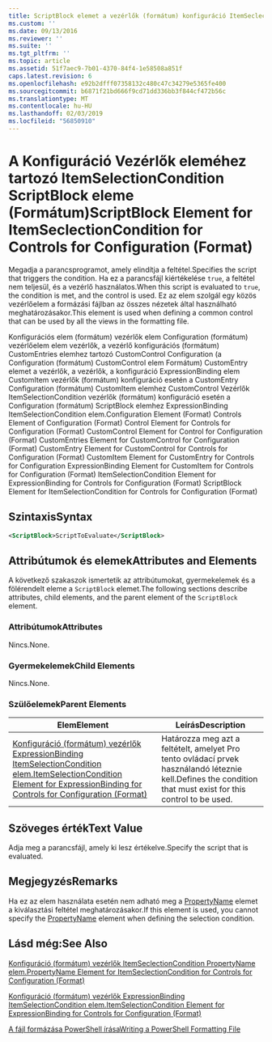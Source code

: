 ```yaml
---
title: ScriptBlock elemet a vezérlők (formátum) konfiguráció ItemSeclectionCondition |} A Microsoft Docs
ms.custom: ''
ms.date: 09/13/2016
ms.reviewer: ''
ms.suite: ''
ms.tgt_pltfrm: ''
ms.topic: article
ms.assetid: 51f7aec9-7b01-4370-84f4-1e58508a851f
caps.latest.revision: 6
ms.openlocfilehash: e92b2dfff07358132c480c47c34279e5365fe400
ms.sourcegitcommit: b6871f21bd666f9cd71dd336bb3f844cf472b56c
ms.translationtype: MT
ms.contentlocale: hu-HU
ms.lasthandoff: 02/03/2019
ms.locfileid: "56850910"
---
```

# <a name="scriptblock-element-for-itemseclectioncondition-for-controls-for-configuration-format"></a><span data-ttu-id="8112e-102">A Konfiguráció Vezérlők eleméhez tartozó ItemSelectionCondition ScriptBlock eleme (Formátum)</span><span class="sxs-lookup"><span data-stu-id="8112e-102">ScriptBlock Element for ItemSeclectionCondition for Controls for Configuration (Format)</span></span>

<span data-ttu-id="8112e-103">Megadja a parancsprogramot, amely elindítja a feltétel.</span><span class="sxs-lookup"><span data-stu-id="8112e-103">Specifies the script that triggers the condition.</span></span> <span data-ttu-id="8112e-104">Ha ez a parancsfájl kiértékelése `true`, a feltétel nem teljesül, és a vezérlő használatos.</span><span class="sxs-lookup"><span data-stu-id="8112e-104">When this script is evaluated to `true`, the condition is met, and the control is used.</span></span> <span data-ttu-id="8112e-105">Ez az elem szolgál egy közös vezérlőelem a formázási fájlban az összes nézetek által használható meghatározásakor.</span><span class="sxs-lookup"><span data-stu-id="8112e-105">This element is used when defining a common control that can be used by all the views in the formatting file.</span></span>

<span data-ttu-id="8112e-106">Konfigurációs elem (formátum) vezérlők elem Configuration (formátum) vezérlőelem elem vezérlők, a vezérlő konfigurációs (formátum) CustomEntries elemhez tartozó CustomControl Configuration (a Configuration (formátum) CustomControl elem Formátum) CustomEntry elemet a vezérlők, a vezérlők, a konfiguráció ExpressionBinding elem CustomItem vezérlők (formátum) konfiguráció esetén a CustomEntry Configuration (formátum) CustomItem elemhez CustomControl Vezérlők ItemSelectionCondition vezérlők (formátum) konfiguráció esetén a Configuration (formátum) ScriptBlock elemhez ExpressionBinding ItemSelectionCondition elem.</span><span class="sxs-lookup"><span data-stu-id="8112e-106">Configuration Element (Format) Controls Element of Configuration (Format) Control Element for Controls for Configuration (Format) CustomControl Element for Control for Configuration (Format) CustomEntries Element for CustomControl for Configuration (Format) CustomEntry Element for CustomControl for Controls for Configuration (Format) CustomItem Element for CustomEntry for Controls for Configuration ExpressionBinding Element for CustomItem for Controls for Configuration (Format) ItemSelectionCondition Element for ExpressionBinding for Controls for Configuration (Format) ScriptBlock Element for ItemSelectionCondition for Controls for Configuration (Format)</span></span>

## <a name="syntax"></a><span data-ttu-id="8112e-107">Szintaxis</span><span class="sxs-lookup"><span data-stu-id="8112e-107">Syntax</span></span>

```xml
<ScriptBlock>ScriptToEvaluate</ScriptBlock>
```

## <a name="attributes-and-elements"></a><span data-ttu-id="8112e-108">Attribútumok és elemek</span><span class="sxs-lookup"><span data-stu-id="8112e-108">Attributes and Elements</span></span>

<span data-ttu-id="8112e-109">A következő szakaszok ismertetik az attribútumokat, gyermekelemek és a fölérendelt eleme a `ScriptBlock` elemet.</span><span class="sxs-lookup"><span data-stu-id="8112e-109">The following sections describe attributes, child elements, and the parent element of the `ScriptBlock` element.</span></span>

### <a name="attributes"></a><span data-ttu-id="8112e-110">Attribútumok</span><span class="sxs-lookup"><span data-stu-id="8112e-110">Attributes</span></span>

<span data-ttu-id="8112e-111">Nincs.</span><span class="sxs-lookup"><span data-stu-id="8112e-111">None.</span></span>

### <a name="child-elements"></a><span data-ttu-id="8112e-112">Gyermekelemek</span><span class="sxs-lookup"><span data-stu-id="8112e-112">Child Elements</span></span>

<span data-ttu-id="8112e-113">Nincs.</span><span class="sxs-lookup"><span data-stu-id="8112e-113">None.</span></span>

### <a name="parent-elements"></a><span data-ttu-id="8112e-114">Szülőelemek</span><span class="sxs-lookup"><span data-stu-id="8112e-114">Parent Elements</span></span>

|<span data-ttu-id="8112e-115">Elem</span><span class="sxs-lookup"><span data-stu-id="8112e-115">Element</span></span>|<span data-ttu-id="8112e-116">Leírás</span><span class="sxs-lookup"><span data-stu-id="8112e-116">Description</span></span>|
|-------------|-----------------|
|[<span data-ttu-id="8112e-117">Konfiguráció (formátum) vezérlők ExpressionBinding ItemSelectionCondition elem.</span><span class="sxs-lookup"><span data-stu-id="8112e-117">ItemSelectionCondition Element for ExpressionBinding for Controls for Configuration (Format)</span></span>](./itemselectioncondition-element-for-expressionbinding-for-controls-for-configuration-format.md)|<span data-ttu-id="8112e-118">Határozza meg azt a feltételt, amelyet Pro tento ovládací prvek használandó léteznie kell.</span><span class="sxs-lookup"><span data-stu-id="8112e-118">Defines the condition that must exist for this control to be used.</span></span>|

## <a name="text-value"></a><span data-ttu-id="8112e-119">Szöveges érték</span><span class="sxs-lookup"><span data-stu-id="8112e-119">Text Value</span></span>

<span data-ttu-id="8112e-120">Adja meg a parancsfájl, amely ki lesz értékelve.</span><span class="sxs-lookup"><span data-stu-id="8112e-120">Specify the script that is evaluated.</span></span>

## <a name="remarks"></a><span data-ttu-id="8112e-121">Megjegyzés</span><span class="sxs-lookup"><span data-stu-id="8112e-121">Remarks</span></span>

<span data-ttu-id="8112e-122">Ha ez az elem használata esetén nem adható meg a [PropertyName](./propertyname-element-for-itemseclectioncondition-for-controls-for-configuration-format.md) elemet a kiválasztási feltétel meghatározásakor.</span><span class="sxs-lookup"><span data-stu-id="8112e-122">If this element is used, you cannot specify the [PropertyName](./propertyname-element-for-itemseclectioncondition-for-controls-for-configuration-format.md) element when defining the selection condition.</span></span>

## <a name="see-also"></a><span data-ttu-id="8112e-123">Lásd még:</span><span class="sxs-lookup"><span data-stu-id="8112e-123">See Also</span></span>

[<span data-ttu-id="8112e-124">Konfiguráció (formátum) vezérlők ItemSeclectionCondition PropertyName elem.</span><span class="sxs-lookup"><span data-stu-id="8112e-124">PropertyName Element for ItemSeclectionCondition for Controls for Configuration (Format)</span></span>](./propertyname-element-for-itemseclectioncondition-for-controls-for-configuration-format.md)

[<span data-ttu-id="8112e-125">Konfiguráció (formátum) vezérlők ExpressionBinding ItemSelectionCondition elem.</span><span class="sxs-lookup"><span data-stu-id="8112e-125">ItemSelectionCondition Element for ExpressionBinding for Controls for Configuration (Format)</span></span>](./itemselectioncondition-element-for-expressionbinding-for-controls-for-configuration-format.md)

[<span data-ttu-id="8112e-126">A fájl formázása PowerShell írása</span><span class="sxs-lookup"><span data-stu-id="8112e-126">Writing a PowerShell Formatting File</span></span>](./writing-a-powershell-formatting-file.md)
